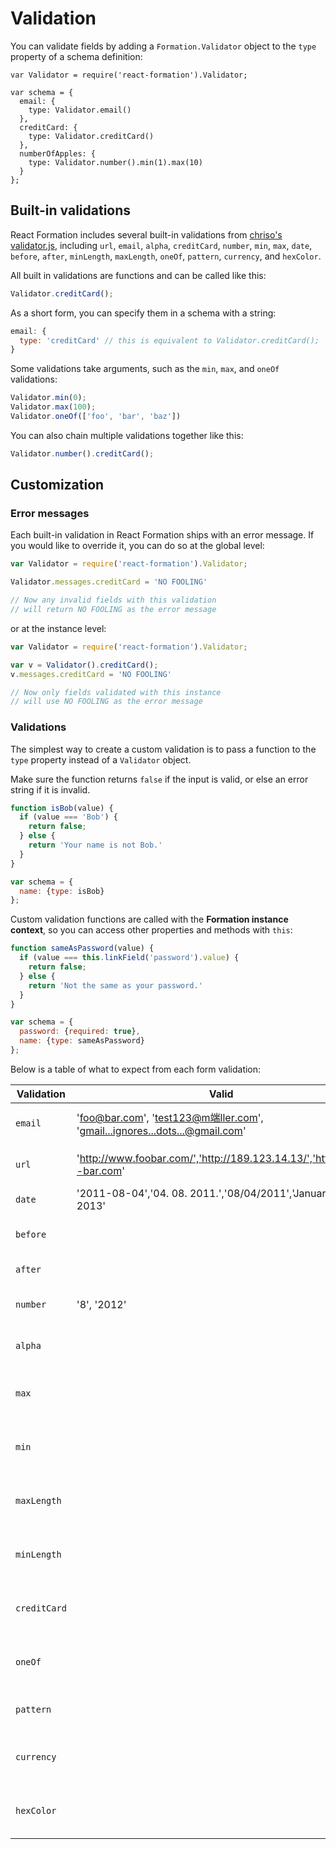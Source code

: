 # Validation

You can validate fields by adding a `Formation.Validator` object to the `type` property of a schema definition:

```jsx{5,8,11}
var Validator = require('react-formation').Validator;

var schema = {
  email: {
    type: Validator.email()
  },
  creditCard: {
    type: Validator.creditCard()
  },
  numberOfApples: {
    type: Validator.number().min(1).max(10)
  }
};
```

## Built-in validations

React Formation includes several built-in validations from [chriso's validator.js](http://github.com/chriso/validator.js), including `url`, `email`, `alpha`, `creditCard`, `number`, `min`, `max`, `date`, `before`, `after`, `minLength`, `maxLength`, `oneOf`, `pattern`, `currency`, and `hexColor`.

All built in validations are functions and can be called like this:

```jsx
Validator.creditCard();
```

As a short form, you can specify them in a schema with a string:

```jsx
email: {
  type: 'creditCard' // this is equivalent to Validator.creditCard();
}
```

Some validations take arguments, such as the `min`, `max`, and `oneOf` validations:

```jsx
Validator.min(0);
Validator.max(100);
Validator.oneOf(['foo', 'bar', 'baz'])
```

You can also chain multiple validations together like this:

```jsx
Validator.number().creditCard();
```

## Customization

### Error messages

Each built-in validation in React Formation ships with an error message. If you would like to override it, you can do so at the global level:

```jsx
var Validator = require('react-formation').Validator;

Validator.messages.creditCard = 'NO FOOLING'

// Now any invalid fields with this validation
// will return NO FOOLING as the error message
```

or at the instance level:

```jsx
var Validator = require('react-formation').Validator;

var v = Validator().creditCard();
v.messages.creditCard = 'NO FOOLING'

// Now only fields validated with this instance
// will use NO FOOLING as the error message
```

### Validations

The simplest way to create a custom validation is to pass a function to the `type` property instead of a `Validator` object.

Make sure the function returns `false` if the input is valid, or else an error string if it is invalid.

```jsx
function isBob(value) {
  if (value === 'Bob') {
    return false;
  } else {
    return 'Your name is not Bob.'
  }
}

var schema = {
  name: {type: isBob}
};
```

Custom validation functions are called with the **Formation instance context**, so you can access other properties and methods with `this`:

```jsx
function sameAsPassword(value) {
  if (value === this.linkField('password').value) {
    return false;
  } else {
    return 'Not the same as your password.'
  }
}

var schema = {
  password: {required: true},
  name: {type: sameAsPassword}
};
```

Below is a table of what to expect from each form validation:

Validation | Valid | Invalid | Description
-----------|-------|---------|-------------
`email`|'foo@bar.com', 'test123@m端ller.com', 'gmail...ignores...dots...@gmail.com'|'foo@bar.com.', 'z@co.c', '@invalid.com'|Checks if valid email
`url`|'http://www.foobar.com/','http://189.123.14.13/','http://foo--bar.com'|'http://www.xn--.com/','http://lol @foobar.com/'|Check if valid URL
`date`|'2011-08-04','04. 08. 2011.','08/04/2011','January 9, 2013'|'foo','2011-foo-04','GMT'|Check if valid date
`before`| | |Check if date is before
`after`| | |Check if date is after
`number`|'8', '2012'|'j32h', 'j'|Checks if valid number
`alpha`| | |Check if string is only letters
`max`| | |Check if number is below a given max
`min`| | |Check if number is above a given min
`maxLength`| | |Check if string length is below a given max
`minLength`| | |Check if strin length is above a given min
`creditCard`| | |Check is credit card number is valid
`oneOf`| | |Check if string matches a given string
`pattern`| | |Check if string matches
`currency`| | |Check if valid currency value
`hexColor`| | |Check if valid hexadecimal color value


